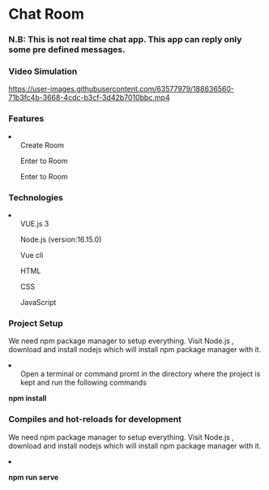<h1>Chat Room</h1>
<p>
<h3>N.B: This is not real time chat app. This app can reply only some pre defined messages.</h3>
<h3>Video Simulation</h3>

https://user-images.githubusercontent.com/63577979/188636560-71b3fc4b-3668-4cdc-b3cf-3d42b7010bbc.mp4

<h3>Features</h3>
<li>
  <ol>Create Room</ol>
  <ol>Enter to Room</ol>
  <ol>Enter to Room</ol>
</li>


<h3>Technologies</h3>
<li>
  <ol>VUE.js 3</ol>
   <ol>Node.js (version:16.15.0)</ol>
  <ol>Vue cli</ol>
  <ol>HTML</ol>
  <ol>CSS</ol>
  <ol>JavaScript</ol>
</li>

<h3>Project Setup</h3>
<p>We need npm package manager to setup everything. Visit Node.js , download and install nodejs which will install npm package manager with it.</p>
<li>
  <ol>Open a terminal or command promt in the directory where the project is kept and run the following commands</ol>
  <p><b>npm install</b><p/>
</li>

<h3>Compiles and hot-reloads for development</h3>
<p>We need npm package manager to setup everything. Visit Node.js , download and install nodejs which will install npm package manager with it.</p>
<li>
  <p><b>npm run serve</b><p/>
</li>



